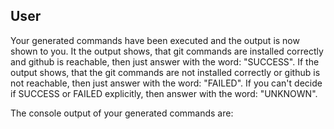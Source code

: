 ## User

Your generated commands have been executed and the output is now shown to you.
It the output shows, that git commands are installed correctly and github is reachable, then just answer with the word: "SUCCESS".
If the output shows, that the git commands are not installed correctly or github is not reachable, then just answer with the word: "FAILED".
If you can't decide if SUCCESS or FAILED explicitly, then answer with the word: "UNKNOWN".

The console output of your generated commands are:
